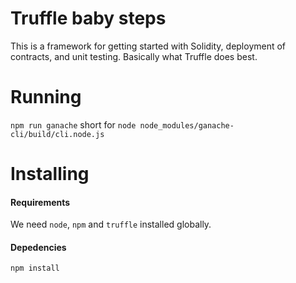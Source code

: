 

# Truffle baby steps
This is a framework for getting started with Solidity, deployment of contracts, and unit testing. Basically what Truffle 
does best.


# Running

`npm run ganache` short for `node node_modules/ganache-cli/build/cli.node.js`


# Installing 

#### Requirements
We need `node`, `npm` and `truffle` installed globally.

#### Depedencies
`npm install`
